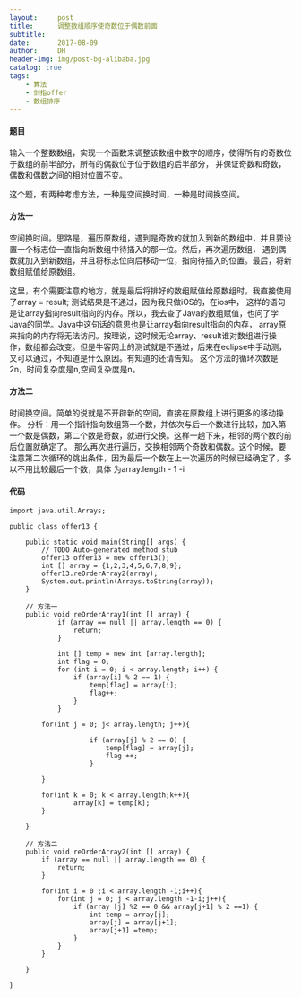 ```yaml
---
layout:     post
title:      调整数组顺序使奇数位于偶数前面
subtitle:   
date:       2017-08-09
author:     DH
header-img: img/post-bg-alibaba.jpg 
catalog: true
tags:
    - 算法
    - 剑指offer
    - 数组排序
---
```



#### 题目
输入一个整数数组，实现一个函数来调整该数组中数字的顺序，使得所有的奇数位于数组的前半部分，所有的偶数位于位于数组的后半部分，
并保证奇数和奇数，偶数和偶数之间的相对位置不变。


这个题，有两种考虑方法，一种是空间换时间，一种是时间换空间。

#### 方法一

空间换时间。思路是，遍历原数组，遇到是奇数的就加入到新的数组中，并且要设置一个标志位一直指向新数组中待插入的那一位。然后，再次遍历数组，
遇到偶数就加入到新数组，并且将标志位向后移动一位，指向待插入的位置。最后，将新数组赋值给原数组。

这里，有个需要注意的地方，就是最后将排好的数组赋值给原数组时，我直接使用了array = result; 测试结果是不通过，因为我只做iOS的，在ios中，
这样的语句是让array指向result指向的内存。所以，我去查了Java的数组赋值，也问了学Java的同学。Java中这句话的意思也是让array指向result指向的内存，
array原来指向的内存将无法访问。按理说，这时候无论array、result谁对数组进行操作，数组都会改变。但是牛客网上的测试就是不通过，后来在eclipse中手动测，
又可以通过，不知道是什么原因。有知道的还请告知。 
这个方法的循环次数是2n，时间复杂度是n,空间复杂度是n。

#### 方法二
时间换空间。简单的说就是不开辟新的空间，直接在原数组上进行更多的移动操作。 
分析：用一个指针指向数组第一个数，并依次与后一个数进行比较，加入第一个数是偶数，第二个数是奇数，就进行交换。这样一趟下来，相邻的两个数的前后位置就确定了。
那么再次进行遍历，交换相邻两个奇数和偶数。这个时候，要注意第二次循环的跳出条件，因为最后一个数在上一次遍历的时候已经确定了，多以不用比较最后一个数，具体
为array.length - 1 -i 

#### 代码

```
import java.util.Arrays;

public class offer13 {

	public static void main(String[] args) {
		// TODO Auto-generated method stub
		offer13 offer13 = new offer13();
		int [] array = {1,2,3,4,5,6,7,8,9};
		offer13.reOrderArray2(array);
		System.out.println(Arrays.toString(array));
	}
	
	// 方法一
	public void reOrderArray1(int [] array) {
        	if (array == null || array.length == 0) {
				return;
			}
        	
        	int [] temp = new int [array.length];
        	int flag = 0;
        	for (int i = 0; i < array.length; i++) {
				if (array[i] % 2 == 1) {
					temp[flag] = array[i];
					flag++;
				}
			}
        	
        for(int j = 0; j< array.length; j++){
        	
        			if (array[j] % 2 == 0) {
						temp[flag] = array[j];
						flag ++;
					}
        		
        }	
        
        for(int k = 0; k < array.length;k++){
        		array[k] = temp[k];
        }
        	
    }
	
	// 方法二
	public void reOrderArray2(int [] array) {
	 	if (array == null || array.length == 0) {
			return;
		}
	 	
	 	for(int i = 0 ;i < array.length -1;i++){
	 		for(int j = 0; j < array.length -1-i;j++){
	 			if (array [j] %2 == 0 && array[j+1] % 2 ==1) {
					int temp = array[j];
					array[j] = array[j+1];
					array[j+1] =temp;
				}
	 		}
	 	}
	 	
	}

}
	

```
